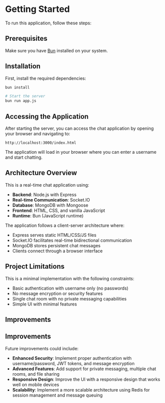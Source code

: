# Getting Started

To run this application, follow these steps:

## Prerequisites

Make sure you have [Bun](https://bun.sh/) installed on your system.

## Installation

First, install the required dependencies:
```bash
bun install
```
```bash
# Start the server
bun run app.js
```

## Accessing the Application

After starting the server, you can access the chat application by opening your browser and navigating to:

```
http://localhost:3000/index.html
```

The application will load in your browser where you can enter a username and start chatting.
## Architecture Overview

This is a real-time chat application using:

- **Backend**: Node.js with Express
- **Real-time Communication**: Socket.IO
- **Database**: MongoDB with Mongoose
- **Frontend**: HTML, CSS, and vanilla JavaScript
- **Runtime**: Bun (JavaScript runtime)

The application follows a client-server architecture where:

- Express serves static HTML/CSS/JS files
- Socket.IO facilitates real-time bidirectional communication
- MongoDB stores persistent chat messages
- Clients connect through a browser interface


## Project Limitations

This is a minimal implementation with the following constraints:
- Basic authentication with username only (no passwords)
- No message encryption or security features
- Single chat room with no private messaging capabilities
- Simple UI with minimal features


## Improvements

## Improvements

Future improvements could include:

- **Enhanced Security**: Implement proper authentication with username/password, JWT tokens, and message encryption
- **Advanced Features**: Add support for private messaging, multiple chat rooms, and file sharing
- **Responsive Design**: Improve the UI with a responsive design that works well on mobile devices
- **Scalability**: Implement a more scalable architecture using Redis for session management and message queuing
